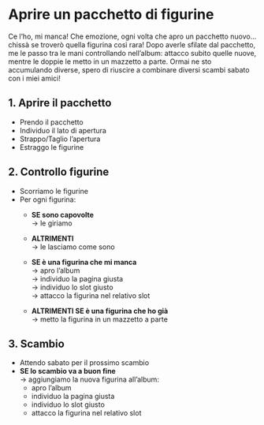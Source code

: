 # Aprire un pacchetto di figurine
Ce l’ho, mi manca!
Che emozione, ogni volta che apro un pacchetto nuovo... chissà se troverò quella figurina così rara!
Dopo averle sfilate dal pacchetto, me le passo tra le mani controllando nell’album: attacco subito quelle nuove, mentre le doppie le metto in un mazzetto a parte. Ormai ne sto accumulando diverse, spero di riuscire a combinare diversi scambi sabato con i miei amici! 

## 1. Aprire il pacchetto
- Prendo il pacchetto  
- Individuo il lato di apertura  
- Strappo/Taglio l’apertura  
- Estraggo le figurine  


## 2. Controllo figurine
- Scorriamo le figurine  
- Per ogni figurina:  
  - **SE sono capovolte**  
    → le giriamo  
  - **ALTRIMENTI**  
    → le lasciamo come sono  

  - **SE è una figurina che mi manca**  
    → apro l’album  
    → individuo la pagina giusta  
    → individuo lo slot giusto  
    → attacco la figurina nel relativo slot  

  - **ALTRIMENTI SE è una figurina che ho già**  
    → metto la figurina in un mazzetto a parte  

## 3. Scambio
- Attendo sabato per il prossimo scambio  
- **SE lo scambio va a buon fine**  
  → aggiungiamo la nuova figurina all’album:  
    - apro l’album  
    - individuo la pagina giusta  
    - individuo lo slot giusto  
    - attacco la figurina nel relativo slot  